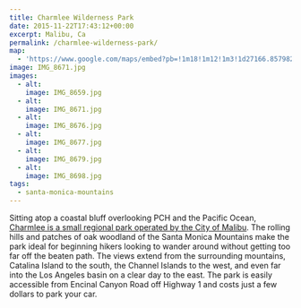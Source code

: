 ```yaml
---
title: Charmlee Wilderness Park
date: 2015-11-22T17:43:12+00:00
excerpt: Malibu, Ca
permalink: /charmlee-wilderness-park/
map:
  - 'https://www.google.com/maps/embed?pb=!1m18!1m12!1m3!1d27166.85798297586!2d-118.9026739003501!3d34.05738165702358!2m3!1f0!2f0!3f0!3m2!1i1024!2i768!4f13.1!3m3!1m2!1s0x80e83d15cc5ce443%3A0xa38563cdf114ee30!2sCharmlee+Wilderness+Park!5e1!3m2!1sen!2sus!4v1470011766924'
image: IMG_8671.jpg
images:
  - alt: 
    image: IMG_8659.jpg
  - alt: 
    image: IMG_8671.jpg
  - alt: 
    image: IMG_8676.jpg
  - alt: 
    image: IMG_8677.jpg
  - alt: 
    image: IMG_8679.jpg
  - alt: 
    image: IMG_8698.jpg
tags:
  - santa-monica-mountains
---
```

Sitting atop a coastal bluff overlooking PCH and the Pacific Ocean, <a href="http://www.lamountains.com/parks.asp?parkid=95">Charmlee is a small regional park operated by the City of Malibu</a>. The rolling hills and patches of oak woodland of the Santa Monica Mountains make the park ideal for beginning hikers looking to wander around without getting too far off the beaten path. The views extend from the surrounding mountains, Catalina Island to the south, the Channel Islands to the west, and even far into the Los Angeles basin on a clear day to the east. The park is easily accessible from Encinal Canyon Road off Highway 1 and costs just a few dollars to park your car.



